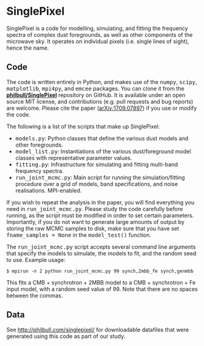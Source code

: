 # SinglePixel

SinglePixel is a code for modelling, simulating, and fitting the frequency spectra of complex dust foregrounds, as well as other components of the microwave sky. It operates on individual pixels (i.e. single lines of sight), hence the name.

## Code

The code is written entirely in Python, and makes use of the <tt>numpy</tt>, <tt>scipy</tt>, <tt>matplotlib</tt>, <tt>mpi4py</tt>, and <tt>emcee</tt> packages. You can clone it from the <b><a href="https://github.com/philbull/SinglePixel">philbull/SinglePixel</a></b> repository on GitHub. It is available under an open source MIT license, and contributions (e.g. pull requests and bug reports) are welcome. Please cite the paper (<a href="https://arxiv.org/abs/1709.07897">arXiv:1709.07897</a>) if you use or modify the code.</p>

The following is a list of the scripts that make up SinglePixel:
 * <tt>models.py</tt>: Python classes that define the various dust models and other foregrounds.
 * <tt>model_list.py</tt>: Instantiations of the various dust/foreground model classes with representative parameter values.
 * <tt>fitting.py</tt>: Infrastructure for simulating and fitting multi-band frequency spectra.
 * <tt>run_joint_mcmc.py</tt>: Main script for running the simulation/fitting procedure over a grid of models, band specifications, and noise realisations. MPI-enabled.

If you wish to repeat the analysis in the paper, you will find everything you need in <tt>run_joint_mcmc.py</tt>. Please study the code carefully before running, as the script must be modified in order to set certain parameters. Importantly, if you do not want to generate large amounts of output by storing the raw MCMC samples to disk, make sure that you have set <tt>fname_samples = None</tt> in the <tt>model_test()</tt> function.

The <tt>run_joint_mcmc.py</tt> script accepts several command line arguments that specify the models to simulate, the models to fit, and the random seed to use. Example usage:

    $ mpirun -n 2 python run_joint_mcmc.py 99 synch,2mbb_fe synch,genmbb

This fits a CMB + synchrotron + 2MBB model to a CMB + synchrotron + Fe input model, with a random seed value of 99. Note that there are no spaces between the commas.

## Data

See http://philbull.com/singlepixel/ for downloadable datafiles that were generated using this code as part of our study.
